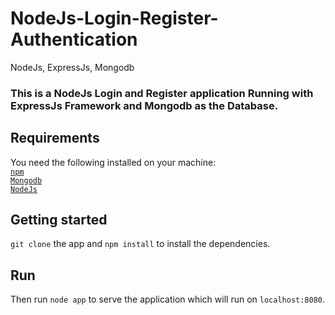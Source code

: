 # NodeJs-Login-Register-Authentication
NodeJs, ExpressJs, Mongodb

### This is a NodeJs Login and Register application Running with ExpressJs Framework and Mongodb as the Database.

## Requirements
You need the following installed on your machine:  
[`npm`](https://www.npmjs.com/)  
[`Mongodb`](https://www.mongodb.com/)  
[`NodeJs`](https://nodejs.org/en/)  

## Getting started  
`git clone` the app and `npm install` to install the dependencies.  

## Run  

Then run `node app` to serve the application which will run on `localhost:8080`.
